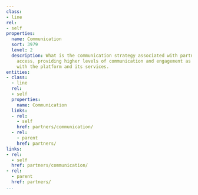 ```yaml
---
class:
- line
rel:
- self
properties:
  name: Communication
  sort: 3979
  level: 2
  description: What is the communication strategy associated with partner levels of
    access, providing higher levels of communication and engagement as part of involvement
    with the platform and its services.
entities:
- class:
  - line
  rel:
  - self
  properties:
    name: Communication
  links:
  - rel:
    - self
    href: partners/communication/
  - rel:
    - parent
    href: partners/
links:
- rel:
  - self
  href: partners/communication/
- rel:
  - parent
  href: partners/
...
```

